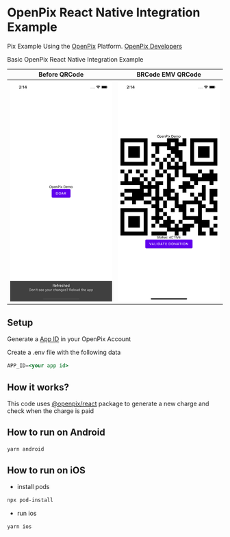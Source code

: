 # OpenPix React Native Integration Example

Pix Example Using the [OpenPix](https://openpix.com.br/) Platform. [OpenPix Developers](https://developers.openpix.com.br/)

Basic OpenPix React Native Integration Example

Before QRCode           |  BRCode EMV QRCode
:-------------------------:|:-------------------------:
![](img/ios1.png)  |  ![](img/ios2.png)

## Setup
Generate a [App ID](https://developers.openpix.com.br/docs/plugin/app-id) in your OpenPix Account

Create a .env file with the following data

```jsx
APP_ID=<your app id>
```

## How it works?

This code uses [@openpix/react](https://www.npmjs.com/package/@openpix/react) package to generate a new charge and check when the charge is paid

## How to run on Android

```bash
yarn android
```

## How to run on iOS
- install pods
```bash
npx pod-install
```

- run ios
```bash
yarn ios
```
